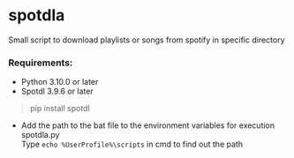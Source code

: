 # spotdla
Small script to download playlists or songs from spotify in specific directory  

### Requirements:
* Python 3.10.0 or later
* Spotdl 3.9.6 or later
> pip install spotdl
* Add the path to the bat file to the environment variables for execution spotdla.py  
Type `echo %UserProfile%\scripts` in cmd to find out the path

